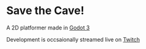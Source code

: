 # Save the Cave!
A 2D platformer made in [Godot 3](https://godotengine.org/)

Development is occsaionally streamed live on [Twitch](https://www.twitch.tv/shadycake37)
